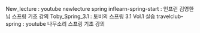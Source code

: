 New_lecture : youtube newlecture spring
inflearn-spring-start : 인프런 김영한님 스프링 기초 강의
Toby_Spring_3.1 : 토비의 스프링 3.1 Vol.1 실습
travelclub-spring : youtube 나무소리 스프링 기초 강의
